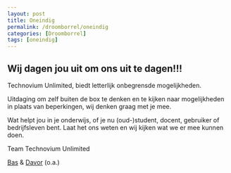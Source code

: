 ```yaml
---
layout: post
title: Oneindig
permalink: /droomborrel/oneindig
categories: [Droomborrel]
tags: [oneindig]
---
```

## Wij dagen jou uit om ons uit te dagen!!!

Technovium Unlimited, biedt letterlijk onbegrensde mogelijkheden.

Uitdaging om zelf buiten de box te denken en te kijken naar mogelijkheden in plaats van beperkingen, wij denken graag met je mee.

Wat helpt jou in je onderwijs, of je nu (oud-)student, docent, gebruiker of bedrijfsleven bent.
Laat het ons weten en wij kijken wat we er mee kunnen doen.

Team Technovium Unlimited

<a href="mailto:b.dewildt@roc-nijmegen.nl" target=_blank>Bas</a> & <a href="mailto:d.radic@roc-nijmegen.nl" target=_blank>Davor</a> (o.a.)

